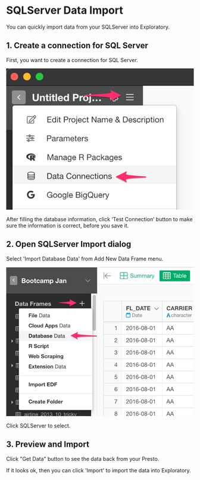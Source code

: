 # SQLServer Data Import

You can quickly import data from your  SQLServer into Exploratory.

## 1. Create a connection for SQL Server 

First, you want to create a connection for SQL Server.

![](images/connection.png)

After filling the database information, click ‘Test Connection’ button to make sure the information is correct, before you save it.


## 2. Open SQLServer Import dialog

Select 'Import Database Data' from Add New Data Frame menu.

![](images/import-database.png)

Click SQLServer to select.


## 3. Preview and Import

Click "Get Data" button to see the data back from your Presto.


If it looks ok, then you can click 'Import' to import the data into Exploratory.
